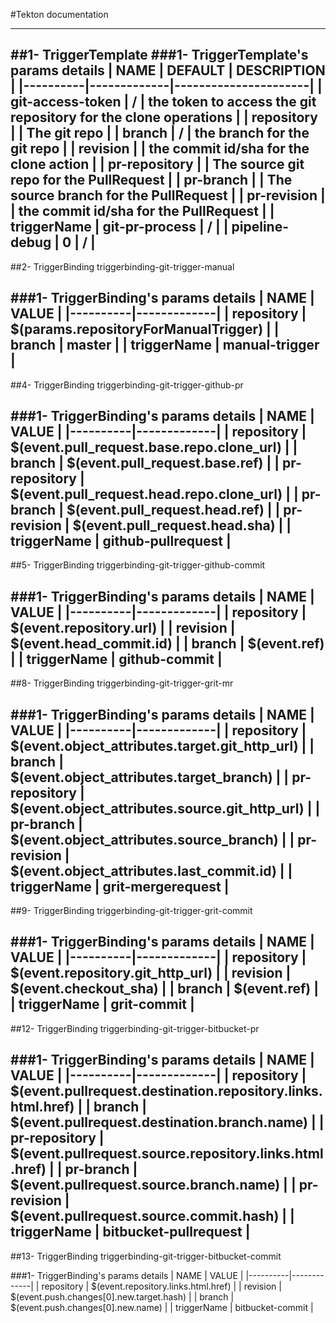 #Tekton documentation

----
##1- TriggerTemplate 
###1- TriggerTemplate's params details
| NAME   |      DEFAULT      |  DESCRIPTION |
|----------|-------------|----------------------|
| git-access-token | / | the token to access the git repository for the clone operations |
| repository |   | The git repo |
| branch | / | the branch for the git repo |
| revision |   | the commit id/sha for the clone action |
| pr-repository |   | The source git repo for the PullRequest |
| pr-branch |   | The source branch for the PullRequest |
| pr-revision |   | the commit id/sha for the PullRequest |
| triggerName | git-pr-process | / |
| pipeline-debug | 0 | / |
----
##2- TriggerBinding triggerbinding-git-trigger-manual

###1- TriggerBinding's params details
| NAME   |      VALUE      |
|----------|-------------|
| repository  |  $(params.repositoryForManualTrigger)  |
| branch  |  master  |
| triggerName  |  manual-trigger  |
----
##4- TriggerBinding triggerbinding-git-trigger-github-pr

###1- TriggerBinding's params details
| NAME   |      VALUE      |
|----------|-------------|
| repository  |  $(event.pull_request.base.repo.clone_url)  |
| branch  |  $(event.pull_request.base.ref)  |
| pr-repository  |  $(event.pull_request.head.repo.clone_url)  |
| pr-branch  |  $(event.pull_request.head.ref)  |
| pr-revision  |  $(event.pull_request.head.sha)  |
| triggerName  |  github-pullrequest  |
----
##5- TriggerBinding triggerbinding-git-trigger-github-commit

###1- TriggerBinding's params details
| NAME   |      VALUE      |
|----------|-------------|
| repository  |  $(event.repository.url)  |
| revision  |  $(event.head_commit.id)  |
| branch  |  $(event.ref)  |
| triggerName  |  github-commit  |
----
##8- TriggerBinding triggerbinding-git-trigger-grit-mr

###1- TriggerBinding's params details
| NAME   |      VALUE      |
|----------|-------------|
| repository  |  $(event.object_attributes.target.git_http_url)  |
| branch  |  $(event.object_attributes.target_branch)  |
| pr-repository  |  $(event.object_attributes.source.git_http_url)  |
| pr-branch  |  $(event.object_attributes.source_branch)  |
| pr-revision  |  $(event.object_attributes.last_commit.id)  |
| triggerName  |  grit-mergerequest  |
----
##9- TriggerBinding triggerbinding-git-trigger-grit-commit

###1- TriggerBinding's params details
| NAME   |      VALUE      |
|----------|-------------|
| repository  |  $(event.repository.git_http_url)  |
| revision  |  $(event.checkout_sha)  |
| branch  |  $(event.ref)  |
| triggerName  |  grit-commit  |
----
##12- TriggerBinding triggerbinding-git-trigger-bitbucket-pr

###1- TriggerBinding's params details
| NAME   |      VALUE      |
|----------|-------------|
| repository  |  $(event.pullrequest.destination.repository.links.html.href)  |
| branch  |  $(event.pullrequest.destination.branch.name)  |
| pr-repository  |  $(event.pullrequest.source.repository.links.html.href)  |
| pr-branch  |  $(event.pullrequest.source.branch.name)  |
| pr-revision  |  $(event.pullrequest.source.commit.hash)  |
| triggerName  |  bitbucket-pullrequest  |
----
##13- TriggerBinding triggerbinding-git-trigger-bitbucket-commit

###1- TriggerBinding's params details
| NAME   |      VALUE      |
|----------|-------------|
| repository  |  $(event.repository.links.html.href)  |
| revision  |  $(event.push.changes[0].new.target.hash)  |
| branch  |  $(event.push.changes[0].new.name)  |
| triggerName  |  bitbucket-commit  |

